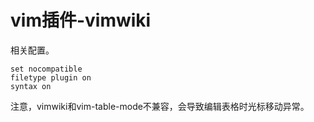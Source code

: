 ﻿# vim插件-vimwiki #

相关配置。

```
set nocompatible
filetype plugin on
syntax on
```

注意，vimwiki和vim-table-mode不兼容，会导致编辑表格时光标移动异常。